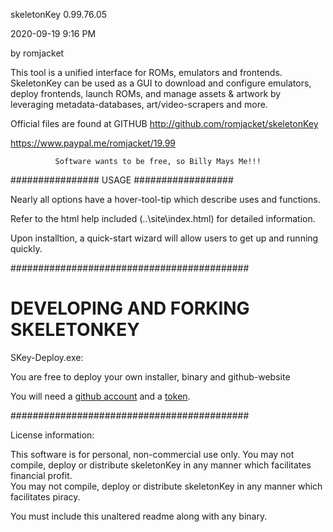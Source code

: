 skeletonKey 0.99.76.05

 2020-09-19 9:16 PM
 
by romjacket 

This tool is a unified interface for ROMs, emulators and frontends.
SkeletonKey can be used as a GUI to download and configure emulators, deploy frontends, 
launch ROMs, and manage assets & artwork by leveraging metadata-databases,
 art/video-scrapers and more.  

Official files are found at GITHUB
http://github.com/romjacket/skeletonKey


https://www.paypal.me/romjacket/19.99

              
			  Software wants to be free, so Billy Mays Me!!!
			  

################  USAGE  ##################

Nearly all options have a hover-tool-tip which describe uses and functions.

Refer to the html help included (..\site\index.html) for detailed information.

Upon installtion, a quick-start wizard will allow users to get up and running quickly.

###########################################

# DEVELOPING AND FORKING SKELETONKEY

SKey-Deploy.exe:  

You are free to deploy your own installer, binary and github-website 

You will need a [github account](https://github.com/join) and a [token](https://github.com/settings/tokens).  

###########################################

License information:

This software is for personal, non-commercial use only.
You may not compile, deploy or distribute skeletonKey in any manner which facilitates financial profit.  
You may not compile, deploy or distribute skeletonKey in any manner which facilitates piracy.

You must include this unaltered readme along with any binary.